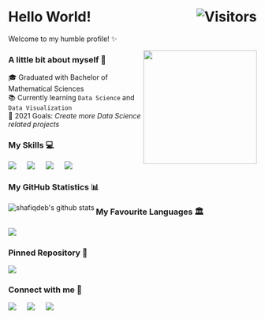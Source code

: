# Hello World! <img align="right" alt="Visitors" src="https://visitor-badge.laobi.icu/badge?page_id=shafiqdeb.shafiqdeb"/>

Welcome to my humble profile! ✨ <br>

<img align='right' src="https://media.giphy.com/media/M9gbBd9nbDrOTu1Mqx/giphy.gif" width="230">

### A little bit about myself 👤
🎓 Graduated with Bachelor of Mathematical Sciences <br>
📚 Currently learning `Data Science` and `Data Visualization` <br>
📝 2021 Goals: *Create more Data Science related projects* <br>

### My Skills 💻

[![](https://img.shields.io/badge/Python-3776AB?style=for-the-badge&logo=python&logoColor=white)](#) &emsp;
[![](https://img.shields.io/badge/Pandas-3e5e78?style=for-the-badge&logo=pandas&logoColor=white)](#) &emsp;
[![](https://img.shields.io/badge/numpy-695170?style=for-the-badge&logo=numpy&logoColor=white)](#) &emsp;
[![](https://img.shields.io/badge/ScikitLearn-389cc7?style=for-the-badge&logo=scikit-learn&logoColor=white)](#) &emsp;

### My GitHub Statistics 📊

<img align="left" src="https://github-readme-stats.vercel.app/api?username=shafiqdeb&show_icons=true&theme=dark&count_private=true&icon_color=439975&text_color=6e6e6e&hide_border=True&hide_title=True" alt="shafiqdeb's github stats">

### My Favourite Languages 🏛

<img align="left" src="https://github-readme-stats.vercel.app/api/top-langs/?username=shafiqdeb&theme=dark&layout=compact&hide_border=True&hide_title=True">
<br>

### Pinned Repository 📌

[![](https://github-readme-stats.vercel.app/api/pin/?username=shafiqdeb&repo=Business-Analytic-Project&theme=dark&hide_border=True)](https://github.com/shafiqdeb/Business-Analytic-Project)

### Connect with me 👥

[![](https://img.shields.io/badge/LinkedIn-0077B5?style=for-the-badge&logo=linkedin&logoColor=white)](https://www.linkedin.com/in/shafiqdebayan/) &emsp;
[![](https://img.shields.io/badge/Kaggle-00599C?style=for-the-badge&logo=kaggle&logoColor=white)](https://www.kaggle.com/pikdeb/) &emsp;
[![](https://img.shields.io/badge/Gmail-D14836?style=for-the-badge&logo=gmail&logoColor=white)](mailto:shafiqdebayan@gmail.com) &emsp;
